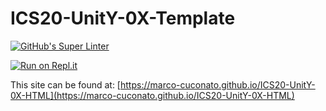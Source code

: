 # ICS20-UnitY-0X-Template

[![GitHub's Super Linter](https://github.com/marco-cuconato/ICS20-UnitY-0X-HTML/workflows/GitHub's%20Super%20Linter/badge.svg)](https://github.com/marco-cuconato/ICS20-UnitY-0X-HTML/actions)



[![Run on Repl.it](https://repl.it/badge/github/marco-cuconato/ICS20-UnitY-0X-HTML)](https://repl.it/github/marco-cuconato/ICS20-UnitY-0X-HTML)

This site can be found at: [https://marco-cuconato.github.io/ICS20-UnitY-0X-HTML](https://marco-cuconato.github.io/ICS20-UnitY-0X-HTML)
